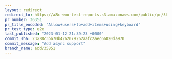 ```yaml
---
layout: redirect
redirect_to: https://a8c-woo-test-reports.s3.amazonaws.com/public/pr/36351/e2e/index.html
pr_number: 36351
pr_title_encoded: "Allow+users+to+add+items+using+keyboard"
pr_test_type: e2e
last_published: "2023-01-12 21:39:23 +0000"
commit_sha: 23288c3ba70b4262079262aafc2aec66020da970
commit_message: "Add async support"
branch_name: add/35851
---
```

